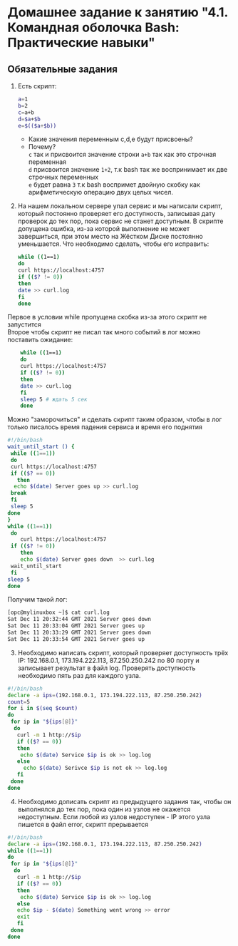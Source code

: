 # Домашнее задание к занятию "4.1. Командная оболочка Bash: Практические навыки"

## Обязательные задания

1. Есть скрипт:
    ```bash
    a=1
    b=2
    c=a+b
    d=$a+$b
    e=$(($a+$b))
    ```
    * Какие значения переменным c,d,e будут присвоены?
    * Почему?  
`c` так и присвоится значение строки `a+b` так как это строчная переменная  
`d` присвоится значение `1+2`, т.к bash так же воспринимает их две строчных переменных  
`e` будет равна `3` т.к bash воспримет двойную скобку как арифметическую операцию двух целых чисел.

2. На нашем локальном сервере упал сервис и мы написали скрипт, который постоянно проверяет его доступность, записывая дату проверок до тех пор, пока сервис не станет доступным. В скрипте допущена ошибка, из-за которой выполнение не может завершиться, при этом место на Жёстком Диске постоянно уменьшается. Что необходимо сделать, чтобы его исправить:
    ```bash
    while ((1==1)
    do
    curl https://localhost:4757
    if (($? != 0))
    then
    date >> curl.log
    fi
    done
    ```
Первое в условии while пропущена скобка из-за этого скрипт не запустится  
Второе чтобы скрипт не писал так много событий в лог можно поставить ожидание:
```bash
    while ((1==1)
    do
    curl https://localhost:4757
    if (($? != 0))
    then
    date >> curl.log
    fi
    sleep 5 # ждать 5 сек
    done
```
    
Можно "заморочиться" и сделать скрипт таким образом, чтобы в лог только писалось время падения сервиса и время его поднятия
```bash
#!/bin/bash
wait_until_start () {
 while ((1==1))
 do
 curl https://localhost:4757
 if (($? == 0))
   then
  echo $(date) Server goes up >> curl.log
 break
 fi
 sleep 5
done
}
while ((1==1))
 do
    curl https://localhost:4757
 if (($? != 0))
    then
    echo $(date) Server goes down  >> curl.log
 wait_until_start
 fi
sleep 5
done
```
Получим такой лог:
```bash
[opc@mylinuxbox ~]$ cat curl.log
Sat Dec 11 20:32:44 GMT 2021 Server goes down
Sat Dec 11 20:33:04 GMT 2021 Server goes up
Sat Dec 11 20:33:29 GMT 2021 Server goes down
Sat Dec 11 20:33:54 GMT 2021 Server goes up
```


3. Необходимо написать скрипт, который проверяет доступность трёх IP: 192.168.0.1, 173.194.222.113, 87.250.250.242 по 80 порту и записывает результат в файл log. Проверять доступность необходимо пять раз для каждого узла.
```bash
#!/bin/bash
declare -a ips=(192.168.0.1, 173.194.222.113, 87.250.250.242)
count=5
for i in $(seq $count)
do
 for ip in "${ips[@]}"
  do
   curl -m 1 http://$ip
   if (($? == 0))
   then
    echo $(date) Service $ip is ok >> log.log
   else
     echo $(date) Serivce $ip is not ok >> log.log
   fi
 done
done
```
4. Необходимо дописать скрипт из предыдущего задания так, чтобы он выполнялся до тех пор, пока один из узлов не окажется недоступным. Если любой из узлов недоступен - IP этого узла пишется в файл error, скрипт прерывается
```bash
#!/bin/bash
declare -a ips=(192.168.0.1, 173.194.222.113, 87.250.250.242)
while ((1==1))
do
 for ip in "${ips[@]}"
  do
   curl -m 1 http://$ip
   if (($? == 0))
   then
    echo $(date) Service $ip is ok >> log.log
   else
   echo $ip - $(date) Something went wrong >> error
   exit
   fi
 done
done
```